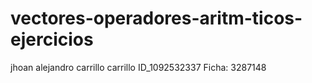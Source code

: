 # vectores-operadores-aritm-ticos-ejercicios
jhoan alejandro carrillo carrillo ID_1092532337 Ficha: 3287148
